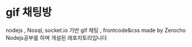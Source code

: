 # gif 채팅방

nodejs , Nosql, socket.io 기반 gif 채팅 , frontcode&css made by Zerocho
<br>
Nodejs공부를 하며 개설된 레포지토리입니다
